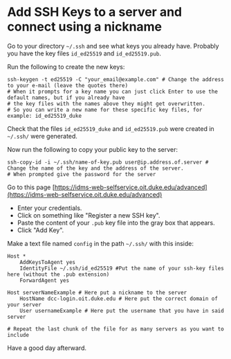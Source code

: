 # Add SSH Keys to a server and connect using a nickname

Go to your directory `~/.ssh` and see what keys you already have. Probably you have the key files `id_ed25519` and `id_ed25519.pub`.

Run the following to create the new keys: 
~~~
ssh-keygen -t ed25519 -C "your_email@example.com" # Change the address to your e-mail (leave the quotes there)
# When it prompts for a key name you can just click Enter to use the default names, but if you already have
# the key files with the names above they might get overwritten.
# So you can write a new name for these specific key files, for example: id_ed25519_duke
~~~
Check that the files `id_ed25519_duke` and `id_ed25519.pub` were created in `~/.ssh/` were generated.  

Now run the following to copy your public key to the server:
~~~
ssh-copy-id -i ~/.ssh/name-of-key.pub user@ip.address.of.server # Change the name of the key and the address of the server.
# When prompted give the password for the server
~~~

Go to this page [https://idms-web-selfservice.oit.duke.edu/advanced](https://idms-web-selfservice.oit.duke.edu/advanced) 
- Enter your credentials.  
- Click on something like "Register a new SSH key".  
- Paste the content of your `.pub` key file into the gray box that appears.  
- Click "Add Key".  

Make a text file named `config` in the path `~/.ssh/` with this inside:
~~~
Host *
    AddKeysToAgent yes
    IdentityFile ~/.ssh/id_ed25519 #Put the name of your ssh-key files here (without the .pub extension)
    ForwardAgent yes

Host serverNameExample # Here put a nickname to the server
    HostName dcc-login.oit.duke.edu # Here put the correct domain of your server
    User usernameExample # Here put the username that you have in said server

# Repeat the last chunk of the file for as many servers as you want to include
~~~

Have a good day afterward.
